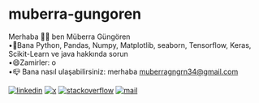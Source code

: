 # muberra-gungoren
Merhaba 👋🏻 ben Müberra Güngören         
•💬Bana Python, Pandas, Numpy, Matplotlib, seaborn, Tensorflow, Keras, Scikit-Learn ve java hakkında sorun  
•😄Zamirler: o   
•📪 Bana nasıl ulaşabilirsiniz: merhaba muberragngrn34@gmail.com 

[![linkedin](https://img.shields.io/badge/Linkedin-000000?style=for-the-badge&logo=Linkedin&logoColor=blue)](https://www.linkedin.com/in/m%C3%BCberra-g%C3%BCng%C3%B6ren-74377423b/)
[![x](https://img.shields.io/badge/X-000000?style=for-the-badge&logo=X&logoColor=blue)](https://x.com/MuberraGungoren)
[![stackoverflow](https://img.shields.io/badge/Stackoverflow-000000?style=for-the-badge&logo=Stackoverflow&logoColor=grey)](https://stackoverflow.com/users/22096451/muberragungoren)
[![mail](https://img.shields.io/badge/muberragngrn34@gmail.com-000000?style=for-the-badge&logo=Mail&logoColor=red)](https://mail.google.com/mail/u/0/?ogbl#inbox?compose=new)


